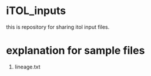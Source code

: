 # iTOL_inputs
this is repository for sharing itol input files.

# explanation for sample files
1. lineage.txt
